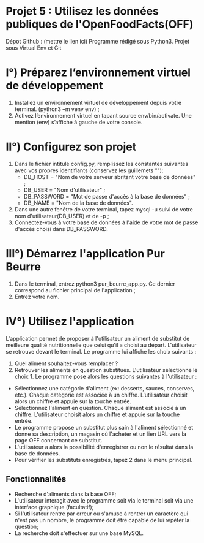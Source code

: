 # Projet 5 : Utilisez les données publiques de l'OpenFoodFacts(OFF)

Dépot Github : (mettre le lien ici)
Programme rédigé sous Python3. Projet sous Virtual Env et Git

# I°) Préparez l’environnement virtuel de développement

1.	Installez un environnement virtuel de développement depuis votre terminal. (python3 –m venv env) ;
2.	Activez l’environnement virtuel en tapant source env/bin/activate. Une mention (env) s’affiche à gauche de votre console.

# II°) Configurez son projet 

1.	 Dans le fichier intitulé config.py, remplissez les constantes suivantes avec vos propres identifiants (conservez les guillemets ""):
	 - DB_HOST = "Nom de votre serveur abritant votre base de données" ;
	 - DB_USER = "Nom d'utilisateur" ;
	 - DB_PASSWORD = "Mot de passe d'accès à la base de données" ;
	 - DB_NAME = "Nom de la base de données".
2. 	 Dans une autre fenêtre de votre terminal, tapez mysql -u suivi de votre nom d'utilisateur(DB_USER) et de -p ;
3.	 Connectez-vous à votre base de données à l'aide de votre mot de passe d'accès choisi dans DB_PASSWORD.

# III°) Démarrez l'application Pur Beurre

1.	 Dans le terminal, entrez python3 pur_beurre_app.py. Ce dernier correspond au fichier principal de l'application ; 
2.	 Entrez votre nom.

# IV°) Utilisez l'application

L'application permet de proposer à l'utilisateur un aliment de substitut de meilleure qualité nutritionnelle que celui qu'il a choisi au départ. L'utilisateur se retrouve devant le terminal. Le programme lui affiche les choix suivants : 
 1. Quel aliment souhaitez-vous remplacer ? 
 2. Retrouver les aliments en question substitués.
L'utilisateur sélectionne le choix 1. Le programme pose alors les questions suivantes à l'utilisateur : 
- Sélectionnez une catégorie d'aliment (ex: desserts, sauces, conserves, etc.). Chaque catégorie est associée à un chiffre. L'utilisateur choisit alors un chiffre et appuie sur la touche entrée. 
- Sélectionnez l'aliment en question. Chaque aliment est associé à un chiffre. L'utilisateur choisit alors un chiffre et appuie sur la touche entrée.
- Le programme propose un substitut plus sain à l'aliment sélectionné et donne sa description, un magasin où l'acheter et un lien URL vers la page OFF concernant ce substitut.
- L'utilisateur a alors la possibilité d'enregistrer ou non le résultat dans la base de données.
-  Pour vérifier les substituts enregistrés, tapez 2 dans le menu principal.

## Fonctionnalités 
- Recherche d'aliments dans la base OFF;
- L'utilisateur interagit avec le programme soit via le terminal soit via une interface graphique (facultatif);
- Si l'utilisateur rentre par erreur ou s'amuse à rentrer un caractère qui n'est pas un nombre, le programme doit être capable de lui répéter la question; 
- La recherche doit s'effectuer sur une base MySQL.

